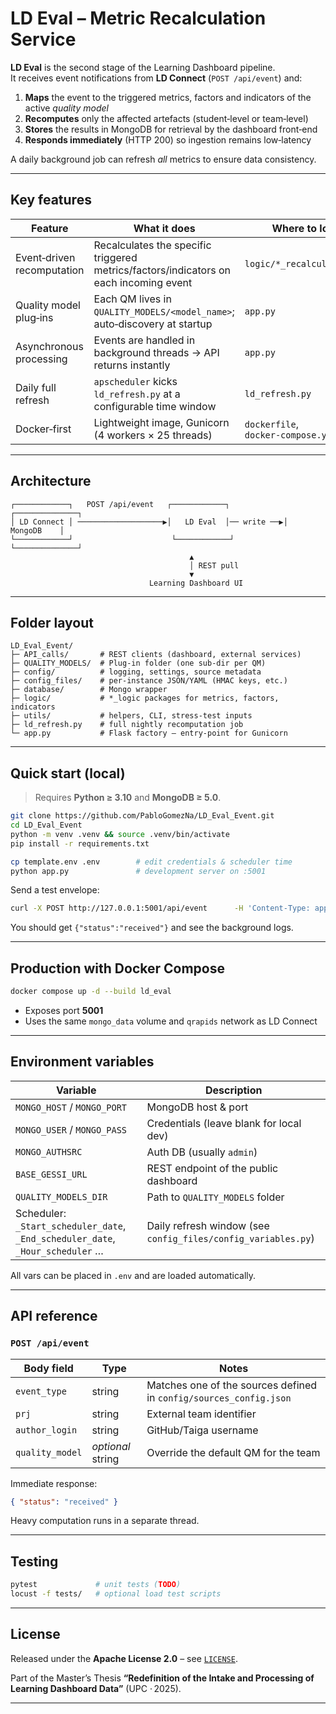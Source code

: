 # LD Eval – Metric Recalculation Service

**LD Eval** is the second stage of the Learning Dashboard pipeline.  
It receives event notifications from **LD Connect** (`POST /api/event`) and:

1. **Maps** the event to the triggered metrics, factors and indicators of the active *quality model*  
2. **Recomputes** only the affected artefacts (student‑level or team‑level)  
3. **Stores** the results in MongoDB for retrieval by the dashboard front‑end  
4. **Responds immediately** (HTTP 200) so ingestion remains low‑latency

A daily background job can refresh *all* metrics to ensure data consistency.

---

## Key features

| Feature | What it does | Where to look |
| --- | --- | --- |
| Event‑driven recomputation | Recalculates the specific triggered metrics/factors/indicators on each incoming event | `logic/*_recalculation.py` |
| Quality model plug‑ins | Each QM lives in `QUALITY_MODELS/<model_name>`; auto‑discovery at startup | `app.py` |
| Asynchronous processing | Events are handled in background threads → API returns instantly | `app.py` |
| Daily full refresh | `apscheduler` kicks `ld_refresh.py` at a configurable time window | `ld_refresh.py` |
| Docker‑first | Lightweight image, Gunicorn (4 workers × 25 threads) | `dockerfile`, `docker‑compose.yml` |

---

## Architecture

```text
┌────────────┐   POST /api/event   ┌────────────┐            ┌──────────────┐
│ LD Connect │ ───────────────────▶│   LD Eval  │── write ──▶│   MongoDB    │
└────────────┘                      └────────────┘            └──────────────┘
                                        ▲
                                        │ REST pull
                                        ▼
                               Learning Dashboard UI
```

---

## Folder layout

```text
LD_Eval_Event/
├─ API_calls/       # REST clients (dashboard, external services)
├─ QUALITY_MODELS/  # Plug‑in folder (one sub‑dir per QM)
├─ config/          # logging, settings, source metadata
├─ config_files/    # per‑instance JSON/YAML (HMAC keys, etc.)
├─ database/        # Mongo wrapper
├─ logic/           # *_logic packages for metrics, factors, indicators
├─ utils/           # helpers, CLI, stress‑test inputs
├─ ld_refresh.py    # full nightly recomputation job
└─ app.py           # Flask factory – entry‑point for Gunicorn
```

---

## Quick start (local)

> Requires **Python ≥ 3.10** and **MongoDB ≥ 5.0**.

```bash
git clone https://github.com/PabloGomezNa/LD_Eval_Event.git
cd LD_Eval_Event
python -m venv .venv && source .venv/bin/activate
pip install -r requirements.txt

cp template.env .env        # edit credentials & scheduler time
python app.py               # development server on :5001
```

Send a test envelope:

```bash
curl -X POST http://127.0.0.1:5001/api/event      -H 'Content-Type: application/json'      -d '{"event_type":"PullRequestEvent","prj":"TeamA","author_login":"alice"}'
```

You should get `{"status":"received"}` and see the background logs.

---

## Production with Docker Compose

```bash
docker compose up -d --build ld_eval
```

* Exposes port **5001**  
* Uses the same `mongo_data` volume and `qrapids` network as LD Connect

---

## Environment variables

| Variable | Description |
| --- | --- |
| `MONGO_HOST` / `MONGO_PORT` | MongoDB host & port |
| `MONGO_USER` / `MONGO_PASS` | Credentials (leave blank for local dev) |
| `MONGO_AUTHSRC` | Auth DB (usually `admin`) |
| `BASE_GESSI_URL` | REST endpoint of the public dashboard |
| `QUALITY_MODELS_DIR` | Path to `QUALITY_MODELS` folder |
| Scheduler: `_Start_scheduler_date`, `_End_scheduler_date`, `_Hour_scheduler` … | Daily refresh window (see `config_files/config_variables.py`) |

All vars can be placed in `.env` and are loaded automatically.

---

## API reference

### `POST /api/event`

| Body field | Type | Notes |
| --- | --- | --- |
| `event_type` | string | Matches one of the sources defined in `config/sources_config.json` |
| `prj` | string | External team identifier |
| `author_login` | string | GitHub/Taiga username |
| `quality_model` | *optional* string | Override the default QM for the team |

Immediate response:

```json
{ "status": "received" }
```

Heavy computation runs in a separate thread.

---

## Testing

```bash
pytest             # unit tests (TODO)
locust -f tests/   # optional load test scripts
```

---

## License

Released under the **Apache License 2.0** – see [`LICENSE`](./LICENSE).

Part of the Master’s Thesis **“Redefinition of the Intake and Processing of Learning Dashboard Data”** (UPC · 2025).

---


